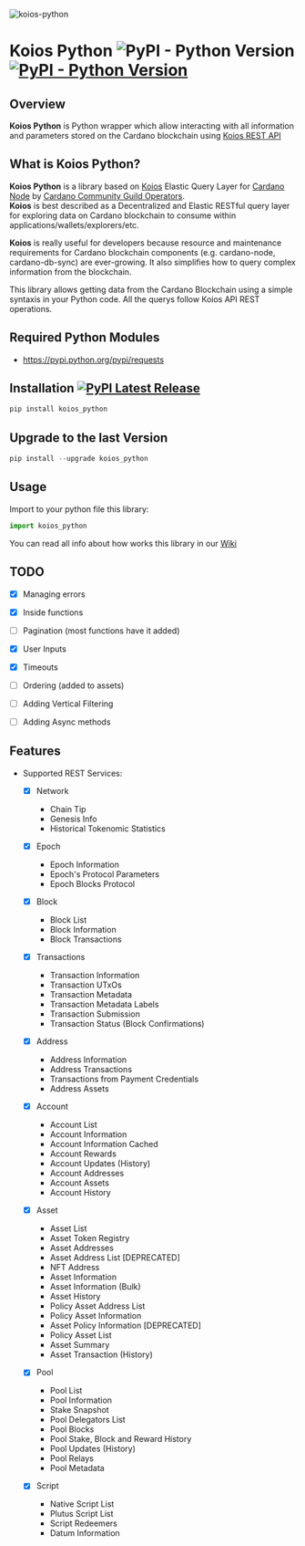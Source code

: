 ![koios-python](https://user-images.githubusercontent.com/82296005/194378368-6d2de904-8eec-48bf-a0d9-37118f299470.png)

# Koios Python ![PyPI - Python Version](https://img.shields.io/badge/python-%3E%3D3.8-blue) [![PyPI - Python Version](https://img.shields.io/badge/pypi%20package-v1.3.0-green)](https://pypi.org/project/koios-python/)

## Overview
**Koios Python** is Python wrapper which allow interacting with all information and parameters stored on the Cardano blockchain using [Koios REST API](https://api.koios.rest/)


## What is Koios Python? 
**Koios Python** is a library based on [Koios](https://www.koios.rest/) Elastic Query Layer for [Cardano Node](https://github.com/input-output-hk/cardano-node/) by [Cardano Community Guild Operators](https://github.com/cardano-community). <br>
**Koios** is best described as a Decentralized and Elastic RESTful query layer for exploring data on Cardano blockchain to consume within applications/wallets/explorers/etc. <p>
**Koios** is really useful for developers because resource and maintenance requirements for Cardano blockchain components (e.g. cardano-node, cardano-db-sync) are ever-growing. It also simplifies how to query complex information from the blockchain.
    
This library allows getting data from the Cardano Blockchain using a simple syntaxis in your Python code. All the querys follow Koios API REST operations.

Required Python Modules
--------------
* https://pypi.python.org/pypi/requests

## Installation [![PyPI Latest Release](https://img.shields.io/pypi/v/koios-python.svg)](https://pypi.org/project/koios-python/)
```python
pip install koios_python
```
    
## Upgrade to the last Version
```python
pip install --upgrade koios_python
```
    
## Usage
Import to your python file this library:
    
```python
import koios_python
```

You can read all info about how works this library in our [Wiki](https://github.com/cardano-community/koios-python/wiki)
    
## TODO
- [x] Managing errors 
- [x] Inside functions 
- [ ] Pagination (most functions have it added)
- [x] User Inputs
- [x] Timeouts
- [ ] Ordering (added to assets)
- [ ] Adding Vertical Filtering
- [ ] Adding Async methods



## Features  
- Supported REST Services:
    - [x] Network
        - Chain Tip
        - Genesis Info
        - Historical Tokenomic Statistics
          
    - [x] Epoch
        - Epoch Information
        - Epoch's Protocol Parameters
        - Epoch Blocks Protocol
          
    - [x] Block
        - Block List
        - Block Information
        - Block Transactions
          
    - [x] Transactions
        - Transaction Information
        - Transaction UTxOs
        - Transaction Metadata
        - Transaction Metadata Labels
        - Transaction Submission
        - Transaction Status (Block Confirmations)
          
    - [x] Address
        - Address Information
        - Address Transactions
        - Transactions from Payment Credentials
        - Address Assets
          
    - [x] Account
        - Account List
        - Account Information
        - Account Information Cached
        - Account Rewards
        - Account Updates (History)
        - Account Addresses
        - Account Assets
        - Account History
          
    - [x] Asset
        - Asset List
        - Asset Token Registry
        - Asset Addresses
        - Asset Address List [DEPRECATED]
        - NFT Address
        - Asset Information
        - Asset Information (Bulk)
        - Asset History
        - Policy Asset Address List
        - Policy Asset Information
        - Asset Policy Information [DEPRECATED]
        - Policy Asset List
        - Asset Summary
        - Asset Transaction (History)

    - [x] Pool
        - Pool List
        - Pool Information
        - Stake Snapshot
        - Pool Delegators List
        - Pool Blocks
        - Pool Stake, Block and Reward History
        - Pool Updates (History)
        - Pool Relays
        - Pool Metadata
          
    - [x] Script
        - Native Script List
        - Plutus Script List
        - Script Redeemers
        - Datum Information

